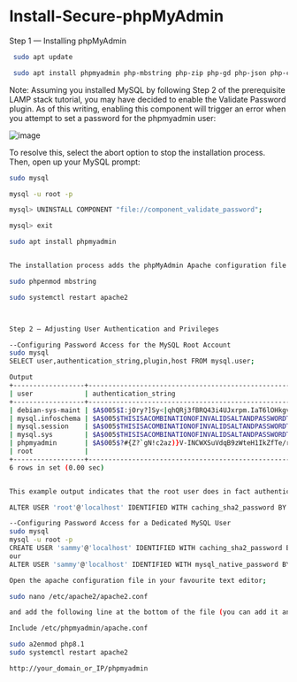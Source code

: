 # Install-Secure-phpMyAdmin
Step 1 — Installing phpMyAdmin

```sh
 sudo apt update
```

```sh
 sudo apt install phpmyadmin php-mbstring php-zip php-gd php-json php-curl
```

Note: Assuming you installed MySQL by following Step 2 of the prerequisite LAMP stack tutorial, you may have decided to enable the Validate Password plugin. As of this writing, enabling this component will trigger an error when you attempt to set a password for the phpmyadmin user:

![image](https://user-images.githubusercontent.com/92488673/229344088-69c14eb9-b849-4d09-8a98-7becadd6badc.png)

To resolve this, select the abort option to stop the installation process. Then, open up your MySQL prompt:
```sh
sudo mysql
```

```sh
mysql -u root -p
```
```sh
mysql> UNINSTALL COMPONENT "file://component_validate_password";
```
```sh
mysql> exit
```

```sh
sudo apt install phpmyadmin


The installation process adds the phpMyAdmin Apache configuration file into the /etc/apache2/conf-enabled/ directory, where it is read automatically. To finish configuring Apache and PHP to work with phpMyAdmin, the only remaining task in this section of the tutorial is to is explicitly enable the mbstring PHP extension, which you can do by typing:

sudo phpenmod mbstring

sudo systemctl restart apache2



Step 2 — Adjusting User Authentication and Privileges

--Configuring Password Access for the MySQL Root Account
sudo mysql
SELECT user,authentication_string,plugin,host FROM mysql.user;

Output
+------------------+------------------------------------------------------------------------+-----------------------+-----------+
| user             | authentication_string                                                  | plugin                | host      |
+------------------+------------------------------------------------------------------------+-----------------------+-----------+
| debian-sys-maint | $A$005$I:jOry?]Sy<|qhQRj3fBRQ43i4UJxrpm.IaT6lOHkgveJjmeIjJrRe6         | caching_sha2_password | localhost |
| mysql.infoschema | $A$005$THISISACOMBINATIONOFINVALIDSALTANDPASSWORDTHATMUSTNEVERBRBEUSED | caching_sha2_password | localhost |
| mysql.session    | $A$005$THISISACOMBINATIONOFINVALIDSALTANDPASSWORDTHATMUSTNEVERBRBEUSED | caching_sha2_password | localhost |
| mysql.sys        | $A$005$THISISACOMBINATIONOFINVALIDSALTANDPASSWORDTHATMUSTNEVERBRBEUSED | caching_sha2_password | localhost |
| phpmyadmin       | $A$005$?#{Z?`gN!c2az)}V-INCWXSuVdqB9zWteH1IkZfTe/rOLgVhSzEMM9R3G6K9    | caching_sha2_password | localhost |
| root             |                                                                        | auth_socket           | localhost |
+------------------+------------------------------------------------------------------------+-----------------------+-----------+
6 rows in set (0.00 sec)


This example output indicates that the root user does in fact authenticate using the auth_socket plugin. To configure the root account to authenticate with a password, run the following ALTER USER command. Be sure to change password to a strong password of your choosing:

ALTER USER 'root'@'localhost' IDENTIFIED WITH caching_sha2_password BY 'password';

--Configuring Password Access for a Dedicated MySQL User
sudo mysql
mysql -u root -p
CREATE USER 'sammy'@'localhost' IDENTIFIED WITH caching_sha2_password BY 'password';
our
ALTER USER 'sammy'@'localhost' IDENTIFIED WITH mysql_native_password BY 'password';

Open the apache configuration file in your favourite text editor;

sudo nano /etc/apache2/apache2.conf

and add the following line at the bottom of the file (you can add it anywhere in the file, I just choose the bottom here so that you can easily access it for modification):

Include /etc/phpmyadmin/apache.conf

sudo a2enmod php8.1
sudo systemctl restart apache2

http://your_domain_or_IP/phpmyadmin

